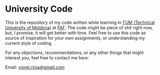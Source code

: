 # University Code

This is the repository of my code written while learning in [TUM (Technical University of Moldova)](https://utm.md/en/) at [FAF](https://faf.utm.md/). The code might be piece of shit right now, but, I promise, it will get better with time. Feel free to use this code as source of inspiration for your own assignments, or understanding my current style of coding.

For any objections, recommendations, or any other things that might interest you, feel free to contact me here:

Email: [viorel.rinja@gmail.com](mailto:viorel.rinja@gmail.com)